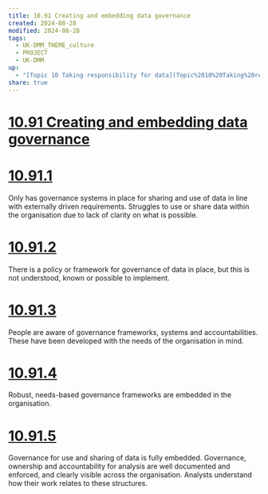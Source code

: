 ```yaml
---
title: 10.91 Creating and embedding data governance
created: 2024-08-28
modified: 2024-08-28
tags:
  - UK-DMM_THEME_culture
  - PROJECT
  - UK-DMM
up:
  - "[Topic 10 Taking responsibility for data](Topic%2010%20Taking%20responsibility%20for%20data.md)"
share: true
---
```

# [10.91 Creating and embedding data governance](10.91%20Creating%20and%20embedding%20data%20governance.md)
# [10.91.1](10.91.1.md)

Only has governance systems in place for sharing and use of data in line with externally driven requirements. Struggles to use or share data within the organisation due to lack of clarity on what is possible.

# [10.91.2](10.91.2.md)

There is a policy or framework for governance of data in place, but this is not understood, known or possible to implement.

# [10.91.3](10.91.3.md)

People are aware of governance frameworks, systems and accountabilities. These have been developed with the needs of the organisation in mind.

# [10.91.4](10.91.4.md)

Robust, needs-based governance frameworks are embedded in the organisation.

# [10.91.5](10.91.5.md)

Governance for use and sharing of data is fully embedded. Governance, ownership and accountability for analysis are well documented and enforced, and clearly visible across the organisation. Analysts understand how their work relates to these structures.
